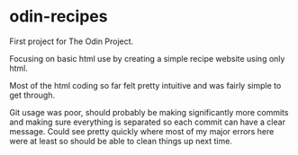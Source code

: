 # odin-recipes

First project for The Odin Project.

Focusing on basic html use by creating a simple recipe website using only html.

Most of the html coding so far felt pretty intuitive and was fairly simple to get through.

Git usage was poor, should probably be making significantly more commits and making sure everything is separated so each commit can have a clear message. Could see pretty quickly where most of my major errors here were at least so should be able to clean things up next time.